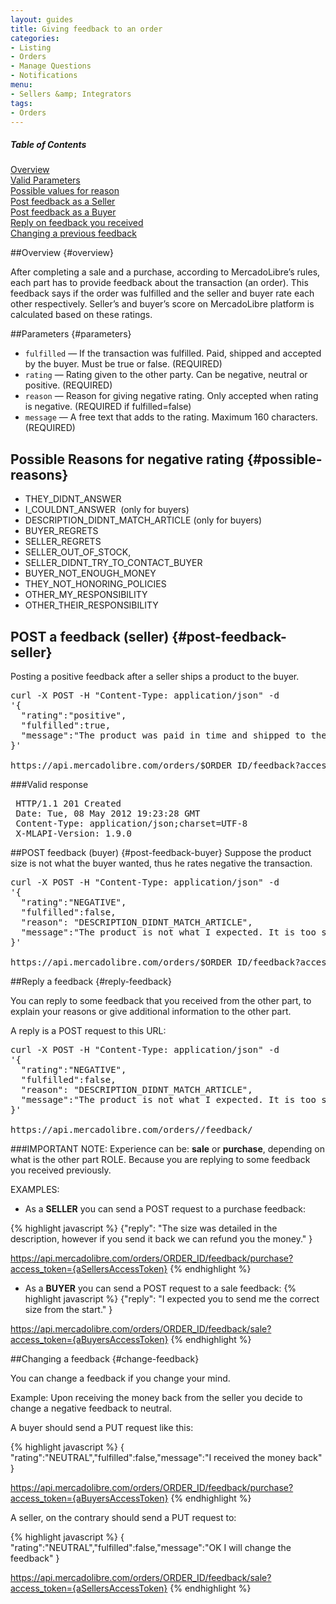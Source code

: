 ```yaml
---
layout: guides
title: Giving feedback to an order
categories: 
- Listing
- Orders
- Manage Questions
- Notifications
menu: 
- Sellers &amp; Integrators
tags: 
- Orders
---
```


<div class="contents">
  <h5>Table of Contents</h5>
  <dl>
    <dt><a href="javascript:void(0)" onClick="goToByScroll('overview')">Overview</a></dt>
    <dt><a href="javascript:void(0)" onClick="goToByScroll('parameters')">Valid Parameters</a></dt>
    <dt><a href="javascript:void(0)" onClick="goToByScroll('possible-reasons')">Possible values for reason</a></dt>
    <dt><a href="javascript:void(0)" onClick="goToByScroll('post-feedback-seller')">Post feedback as a Seller</a></dt>
    <dt><a href="javascript:void(0)" onClick="goToByScroll('post-feedback-buyer')">Post feedback as a Buyer</a></dt>
    <dt><a href="javascript:void(0)" onClick="goToByScroll('reply-feedback')">Reply on feedback you received</a></dt>
    <dt><a href="javascript:void(0)" onClick="goToByScroll('change-feedback')">Changing a previous feedback</a></dt>
  </dl>
</div>

##Overview {#overview}

After completing a sale and a purchase, according to MercadoLibre’s rules, each part has to provide feedback about the transaction (an order).
This feedback says if the order was fulfilled and the seller and buyer rate each other respectively.
Seller’s and buyer’s score on MercadoLibre platform is calculated based on these ratings.

##Parameters {#parameters}
- `fulfilled` — If the transaction was fulfilled. Paid, shipped and accepted by the buyer. Must be true or false. (REQUIRED)
- `rating` —  Rating given to the other party. Can be negative, neutral or positive. (REQUIRED)
- `reason` — Reason for giving negative rating. Only accepted when rating is negative.  (REQUIRED if fulfilled=false)
- `message` — A free text that adds to the rating. Maximum 160 characters. (REQUIRED)

## Possible Reasons for negative rating {#possible-reasons}
* THEY_DIDNT_ANSWER
* I_COULDNT_ANSWER  (only for buyers)
* DESCRIPTION_DIDNT_MATCH_ARTICLE (only for buyers)
* BUYER_REGRETS
* SELLER_REGRETS
* SELLER_OUT_OF_STOCK,
* SELLER_DIDNT_TRY_TO_CONTACT_BUYER
* BUYER_NOT_ENOUGH_MONEY
* THEY_NOT_HONORING_POLICIES
* OTHER_MY_RESPONSIBILITY
* OTHER_THEIR_RESPONSIBILITY



## POST a feedback (seller) {#post-feedback-seller}
Posting a positive feedback after a seller ships a product to the buyer.

<pre class="terminal">
curl -X POST -H "Content-Type: application/json" -d
'{
  "rating":"positive",  
  "fulfilled":true, 
  "message":"The product was paid in time and shipped to the buyer."
}'

https://api.mercadolibre.com/orders/$ORDER_ID/feedback?access_token=$ACCESS_TOKEN  
</pre>

###Valid response

<pre class="terminal">
 HTTP/1.1 201 Created
 Date: Tue, 08 May 2012 19:23:28 GMT
 Content-Type: application/json;charset=UTF-8
 X-MLAPI-Version: 1.9.0
</pre>



##POST feedback (buyer) {#post-feedback-buyer}
Suppose the product size is not what the buyer wanted, thus he rates negative the transaction.

<pre class="terminal">
curl -X POST -H "Content-Type: application/json" -d
'{
  "rating":"NEGATIVE",
  "fulfilled":false,
  "reason": "DESCRIPTION_DIDNT_MATCH_ARTICLE",
  "message":"The product is not what I expected. It is too small."
}'

https://api.mercadolibre.com/orders/$ORDER_ID/feedback?access_token=$ACCESS_TOKEN  
</pre>

##Reply a feedback {#reply-feedback}

You can reply to some feedback that you received from the other part, to explain your reasons or give additional information to the other part.

A reply is a POST request to this URL:


<pre class="terminal">
curl -X POST -H "Content-Type: application/json" -d
'{
  "rating":"NEGATIVE",
  "fulfilled":false,
  "reason": "DESCRIPTION_DIDNT_MATCH_ARTICLE",
  "message":"The product is not what I expected. It is too small."
}'

https://api.mercadolibre.com/orders/<ORDER_ID>/feedback/<EXPERIENCE>
</pre>



###IMPORTANT NOTE:
Experience can be: **sale** or **purchase**, depending on what is the other part ROLE. Because you are replying to some feedback you received previously.

EXAMPLES:

- As a **SELLER** you can send a POST request to a purchase feedback:

{% highlight javascript %}
{"reply": "The size was detailed in the description, however if you send it back we can refund you the money." }

https://api.mercadolibre.com/orders/ORDER_ID/feedback/purchase?access_token={aSellersAccessToken}
{% endhighlight %}

- As a **BUYER** you can send a POST request to a sale feedback:
{% highlight javascript %}
{"reply": "I expected you to send me the correct size from the start." }

https://api.mercadolibre.com/orders/ORDER_ID/feedback/sale?access_token={aBuyersAccessToken}
{% endhighlight %}


##Changing a feedback {#change-feedback}

You can change a feedback if you change your mind.

Example: Upon receiving the money back from the seller you decide to change a negative feedback to neutral.

A buyer should send a PUT request like this:

{% highlight javascript %}
{
"rating":"NEUTRAL","fulfilled":false,"message":"I received the money back"
}

https://api.mercadolibre.com/orders/ORDER_ID/feedback/purchase?access_token={aBuyersAccessToken}
{% endhighlight %}


A seller, on the contrary should send a PUT request to:

{% highlight javascript %}
{
"rating":"NEUTRAL","fulfilled":false,"message":"OK I will change the feedback"
}

https://api.mercadolibre.com/orders/ORDER_ID/feedback/sale?access_token={aSellersAccessToken}
{% endhighlight %}



